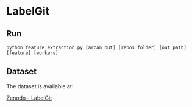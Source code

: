 # LabelGit

## Run

```commandline
python feature_extraction.py [arcan out] [repos folder] [out path] [feature] [workers]
```

## Dataset

The dataset is available at: 

[Zenodo - LabelGit](https://zenodo.org/record/4459080)
